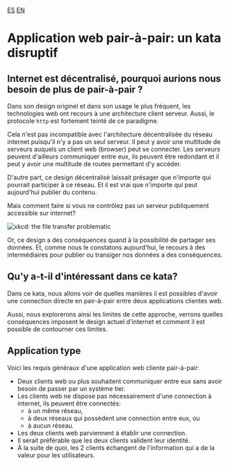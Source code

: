 [ES](./LEERME.md)
[EN](./README.md)

# Application web pair-à-pair: un kata disruptif

## Internet est décentralisé, pourquoi aurions nous besoin de plus de pair-à-pair ?

Dans son design originel et dans son usage le plus fréquent, les technologies
web ont recours à une architecture client serveur. Aussi, le protocole `http`
est fortement teinté de ce paradigme.

Cela n'est pas incompatible avec l'architecture décentralisée du réseau internet
puisqu'il n'y a pas un seul serveur. Il peut y avoir une multitude de serveurs
auquels un client web (browser) peut se connecter. Les serveurs peuvent
d'ailleurs communiquer entre eux, ils peuvent être redondant et il peut
y avoir une multitude de routes permettant d'y accéder.

D'autre part, ce design décentralisé laissait présager que n'importe qui
pourrait participer à ce réseau. Et il est vrai que n'importe qui peut
aujourd'hui publier du contenu.

Mais comment faire si vous ne contrôlez pas un serveur publiquement
accessible sur internet?

![xkcd: the file transfer problematic](https://imgs.xkcd.com/comics/file_transfer.png)

Or, ce design a des conséquences quand à la possibilité de partager
ses données. Et, comme nous le constatons aujourd'hui, le recours
à des intermédiaires pour publier ou transiger nos données a
des conséquences.

## Qu'y a-t-il d'intéressant dans ce kata?

Dans ce kata, nous allons voir de quelles manières il est possibles
d'avoir une connection directe en pair-à-pair entre deux applications
clientes web.

Aussi, nous explorerons ainsi les limites de cette approche, verrons quelles
conséquences imposent le design actuel d'internet et comment il est possible
de contourner ces limites.

## Application type

Voici les requis généraux d'une application web cliente pair-à-pair:

  - Deux clients web ou plus souhaitent communiquer entre eux sans avoir besoin
    de passer par un système tier.
  - Les clients web ne dispose pas nécessairement d'une connection à internet,
    ils peuvent être connectés:
    - à un même réseau,
    - à deux réseaux qui possèdent une connection entre eux, ou
    - à aucun réseau.
  - Les deux clients web parviennent à établir une connection.
  - Il serait préférable que les deux clients valident leur identité.
  - À la suite de quoi, les 2 clients échangent de l'information qui a de
    la valeur pour les utilisateurs.







